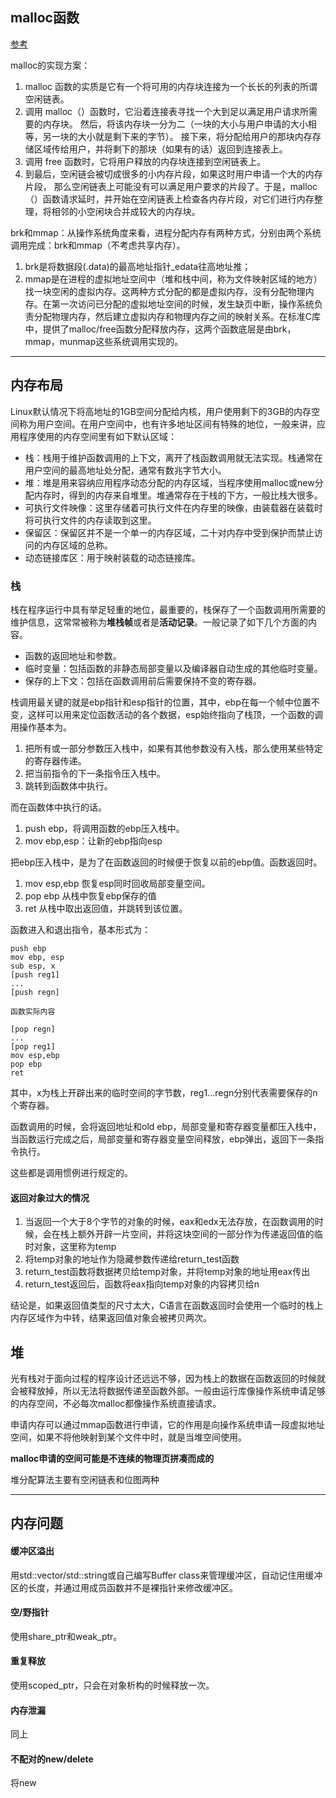 ## malloc函数
[参考](https://zhuanlan.zhihu.com/p/79342416)



malloc的实现方案：
1. malloc 函数的实质是它有一个将可用的内存块连接为一个长长的列表的所谓空闲链表。
2. 调用 malloc（）函数时，它沿着连接表寻找一个大到足以满足用户请求所需要的内存块。 然后，将该内存块一分为二（一块的大小与用户申请的大小相等，另一块的大小就是剩下来的字节）。 接下来，将分配给用户的那块内存存储区域传给用户，并将剩下的那块（如果有的话）返回到连接表上。
3. 调用 free 函数时，它将用户释放的内存块连接到空闲链表上。
4. 到最后，空闲链会被切成很多的小内存片段，如果这时用户申请一个大的内存片段， 那么空闲链表上可能没有可以满足用户要求的片段了。于是，malloc（）函数请求延时，并开始在空闲链表上检查各内存片段，对它们进行内存整理，将相邻的小空闲块合并成较大的内存块。

brk和mmap：从操作系统角度来看，进程分配内存有两种方式，分别由两个系统调用完成：brk和mmap（不考虑共享内存）。

1. brk是将数据段(.data)的最高地址指针_edata往高地址推；
2. mmap是在进程的虚拟地址空间中（堆和栈中间，称为文件映射区域的地方）找一块空闲的虚拟内存。这两种方式分配的都是虚拟内存，没有分配物理内存。在第一次访问已分配的虚拟地址空间的时候，发生缺页中断，操作系统负责分配物理内存，然后建立虚拟内存和物理内存之间的映射关系。在标准C库中，提供了malloc/free函数分配释放内存，这两个函数底层是由brk，mmap，munmap这些系统调用实现的。

---

## 内存布局
Linux默认情况下将高地址的1GB空间分配给内核，用户使用剩下的3GB的内存空间称为用户空间。在用户空间中，也有许多地址区间有特殊的地位，一般来讲，应用程序使用的内存空间里有如下默认区域：
- 栈：栈用于维护函数调用的上下文，离开了栈函数调用就无法实现。栈通常在用户空间的最高地址处分配，通常有数兆字节大小。
- 堆：堆是用来容纳应用程序动态分配的内存区域，当程序使用malloc或new分配内存时，得到的内存来自堆里。堆通常存在于栈的下方，一般比栈大很多。
- 可执行文件映像：这里存储着可执行文件在内存里的映像，由装载器在装载时将可执行文件的内存读取到这里。
- 保留区：保留区并不是一个单一的内存区域，二十对内存中受到保护而禁止访问的内存区域的总称。
- 动态链接库区：用于映射装载的动态链接库。

### 栈
栈在程序运行中具有举足轻重的地位，最重要的，栈保存了一个函数调用所需要的维护信息，这常常被称为**堆栈帧**或者是**活动记录**。一般记录了如下几个方面的内容。
- 函数的返回地址和参数。
- 临时变量：包括函数的非静态局部变量以及编译器自动生成的其他临时变量。
- 保存的上下文：包括在函数调用前后需要保持不变的寄存器。

栈调用最关键的就是ebp指针和esp指针的位置，其中，ebp在每一个帧中位置不变，这样可以用来定位函数活动的各个数据，esp始终指向了栈顶，一个函数的调用操作基本为。
1. 把所有或一部分参数压入栈中，如果有其他参数没有入栈，那么使用某些特定的寄存器传递。
2. 把当前指令的下一条指令压入栈中。
3. 跳转到函数体中执行。

而在函数体中执行的话。
1. push ebp，将调用函数的ebp压入栈中。
2. mov ebp,esp：让新的ebp指向esp

把ebp压入栈中，是为了在函数返回的时候便于恢复以前的ebp值。函数返回时。

1. mov esp,ebp 恢复esp同时回收局部变量空间。
2. pop ebp 从栈中恢复ebp保存的值
3. ret 从栈中取出返回值，并跳转到该位置。

函数进入和退出指令，基本形式为：
```
push ebp
mov ebp, esp
sub esp, x
[push reg1]
...
[push regn]

函数实际内容

[pop regn]
...
[pop reg1]
mov esp,ebp
pop ebp
ret
```
其中，x为栈上开辟出来的临时空间的字节数，reg1...regn分别代表需要保存的n个寄存器。

函数调用的时候，会将返回地址和old ebp，局部变量和寄存器变量都压入栈中，当函数运行完成之后，局部变量和寄存器变量空间释放，ebp弹出，返回下一条指令执行。

这些都是调用惯例进行规定的。

#### 返回对象过大的情况
1. 当返回一个大于8个字节的对象的时候，eax和edx无法存放，在函数调用的时候，会在栈上额外开辟一片空间，并将这块空间的一部分作为传递返回值的临时对象，这里称为temp
2. 将temp对象的地址作为隐藏参数传递给return_test函数
3. return_test函数将数据拷贝给temp对象，并将temp对象的地址用eax传出
4. return_test返回后，函数将eax指向temp对象的内容拷贝给n

结论是，如果返回值类型的尺寸太大，C语言在函数返回时会使用一个临时的栈上内存区域作为中转，结果返回值对象会被拷贝两次。

## 堆
光有栈对于面向过程的程序设计还远远不够，因为栈上的数据在函数返回的时候就会被释放掉，所以无法将数据传递至函数外部。一般由运行库像操作系统申请足够的内存空间，不必每次malloc都像操作系统直接请求。

申请内存可以通过mmap函数进行申请，它的作用是向操作系统申请一段虚拟地址空间，如果不将他映射到某个文件中时，就是当堆空间使用。

**malloc申请的空间可能是不连续的物理页拼凑而成的**

堆分配算法主要有空闲链表和位图两种


---

## 内存问题
#### 缓冲区溢出
用std::vector<char>/std::string或自己编写Buffer class来管理缓冲区，自动记住用缓冲区的长度，并通过用成员函数并不是裸指针来修改缓冲区。

#### 空/野指针
使用share_ptr和weak_ptr。

#### 重复释放
使用scoped_ptr，只会在对象析构的时候释放一次。

#### 内存泄漏
同上

#### 不配对的new/delete
将new

